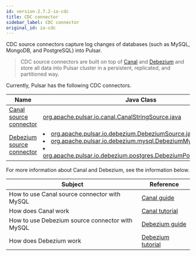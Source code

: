 ```yaml
---
id: version-2.7.2-io-cdc
title: CDC connector
sidebar_label: CDC connector
original_id: io-cdc
---
```


CDC source connectors capture log changes of databases (such as MySQL, MongoDB, and PostgreSQL) into Pulsar.

> CDC source connectors are built on top of [Canal](https://github.com/alibaba/canal) and [Debezium](https://debezium.io/) and store all data into Pulsar cluster in a persistent, replicated, and partitioned way.

Currently, Pulsar has the following CDC connectors.

Name|Java Class
|---|---
[Canal source connector](io-canal-source.md)|[org.apache.pulsar.io.canal.CanalStringSource.java](https://github.com/apache/pulsar/blob/master/pulsar-io/canal/src/main/java/org/apache/pulsar/io/canal/CanalStringSource.java)
[Debezium source connector](io-cdc-debezium.md)|<li>[org.apache.pulsar.io.debezium.DebeziumSource.java](https://github.com/apache/pulsar/blob/master/pulsar-io/debezium/core/src/main/java/org/apache/pulsar/io/debezium/DebeziumSource.java)<br/><li>[org.apache.pulsar.io.debezium.mysql.DebeziumMysqlSource.java](https://github.com/apache/pulsar/blob/master/pulsar-io/debezium/mysql/src/main/java/org/apache/pulsar/io/debezium/mysql/DebeziumMysqlSource.java)<br/><li>[org.apache.pulsar.io.debezium.postgres.DebeziumPostgresSource.java](https://github.com/apache/pulsar/blob/master/pulsar-io/debezium/postgres/src/main/java/org/apache/pulsar/io/debezium/postgres/DebeziumPostgresSource.java)

For more information about Canal and Debezium, see the information below.

Subject | Reference
|---|---
How to use Canal source connector with MySQL|[Canal guide](https://github.com/alibaba/canal/wiki)
How does Canal work | [Canal tutorial](https://github.com/alibaba/canal/wiki)
How to use Debezium source connector with MySQL | [Debezium guide](https://debezium.io/docs/connectors/mysql/)
How does Debezium work | [Debezium tutorial](https://debezium.io/docs/tutorial/)
